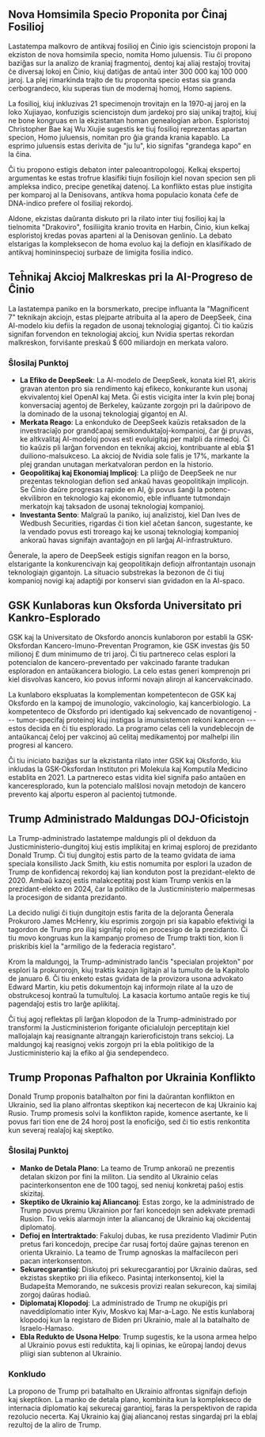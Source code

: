 ## Nova Homsimila Specio Proponita por Ĉinaj Fosilioj

Lastatempa malkovro de antikvaj fosilioj en Ĉinio igis sciencistojn proponi la ekziston de nova homsimila specio, nomita Homo juluensis. Tiu ĉi propono baziĝas sur la analizo de kraniaj fragmentoj, dentoj kaj aliaj restaĵoj trovitaj ĉe diversaj lokoj en Ĉinio, kiuj datiĝas de antaŭ inter 300 000 kaj 100 000 jaroj. La plej rimarkinda trajto de tiu proponita specio estas sia granda cerbograndeco, kiu superas tiun de modernaj homoj, Homo sapiens.

La fosilioj, kiuj inkluzivas 21 specimenojn trovitajn en la 1970-aj jaroj en la loko Xujiayao, konfuzigis sciencistojn dum jardekoj pro siaj unikaj trajtoj, kiuj ne bone kongruas en la ekzistantan homan genealogian arbon. Esploristoj Christopher Bae kaj Wu Xiujie sugestis ke tiuj fosilioj reprezentas apartan specion, Homo juluensis, nomitan pro ĝia granda krania kapablo. La esprimo juluensis estas derivita de "ju lu", kio signifas "grandega kapo" en la ĉina.

Ĉi tiu propono estigis debaton inter paleoantropologoj. Kelkaj ekspertoj argumentas ke estas trofrue klasifiki tiujn fosiliojn kiel novan specion sen pli ampleksa indico, precipe genetikaj datenoj. La konflikto estas plue instigita per komparoj al la Denisovans, antikva homa populacio konata ĉefe de DNA-indico prefere ol fosiliaj rekordoj.

Aldone, ekzistas daŭranta diskuto pri la rilato inter tiuj fosilioj kaj la tielnomita "Drakoviro", fosiliigita kranio trovita en Harbin, Ĉinio, kiun kelkaj esploristoj kredas povas aparteni al la Denisovan genlinio. La debato elstarigas la kompleksecon de homa evoluo kaj la defiojn en klasifikado de antikvaj homininspecioj surbaze de limigita fosilia indico.

## Teĥnikaj Akcioj Malkreskas pri la AI-Progreso de Ĉinio

La lastatempa paniko en la borsmerkato, precipe influanta la "Magnificent 7" teknikajn akciojn, estas plejparte atribuita al la apero de DeepSeek, ĉina AI-modelo kiu defiis la regadon de usonaj teknologiaj gigantoj. Ĉi tio kaŭzis signifan forvendon en teknologiaj akcioj, kun Nvidia spertas rekordan malkreskon, forviŝante preskaŭ $ 600 miliardojn en merkata valoro.

### Ŝlosilaj Punktoj

- **La Efiko de DeepSeek**: La AI-modelo de DeepSeek, konata kiel R1, akiris gravan atenton pro sia rendimento kaj efikeco, konkurante kun usonaj ekvivalentoj kiel OpenAI kaj Meta. Ĝi estis vicigita inter la kvin plej bonaj konversaciaj agentoj de Berkeley, kaŭzante zorgojn pri la daŭripovo de la dominado de la usonaj teknologiaj gigantoj en AI.
- **Merkata Reago**: La enkonduko de DeepSeek kaŭzis retaksadon de la investraciaĵo por grandĉapaj semikonduktaĵoj-kompanioj, ĉar ĝi pruvas, ke altkvalitaj AI-modeloj povas esti evoluigitaj per malpli da rimedoj. Ĉi tio kaŭzis pli larĝan forvendon en teknikaj akcioj, kontribuante al ebla \$1 duiliono-malsukceso. La akcioj de Nvidia sole falis je 17%, markante la plej grandan unutagan merkatvaloran perdon en la historio.
- **Geopolitikaj kaj Ekonomiaj Implicoj**: La pliiĝo de DeepSeek ne nur prezentas teknologian defion sed ankaŭ havas geopolitikajn implicojn. Se Ĉinio daŭre progresas rapide en AI, ĝi povus ŝanĝi la potenc-ekvilibron en teknologio kaj ekonomio, eble influante tutmondajn merkatojn kaj taksadon de usonaj teknologiaj kompanioj.
- **Investanta Sento**: Malgraŭ la paniko, iuj analizistoj, kiel Dan Ives de Wedbush Securities, rigardas ĉi tion kiel aĉetan ŝancon, sugestante, ke la vendado povus esti troreago kaj ke usonaj teknologiaj kompanioj ankoraŭ havas signifajn avantaĝojn en pli larĝaj AI-infrastrukturo.

Ĝenerale, la apero de DeepSeek estigis signifan reagon en la borso, elstarigante la konkurencivajn kaj geopolitikajn defiojn alfrontantajn usonajn teknologiajn gigantojn. La situacio substrekas la bezonon de ĉi tiuj kompanioj novigi kaj adaptiĝi por konservi sian gvidadon en la AI-spaco.

## GSK Kunlaboras kun Oksforda Universitato pri Kankro-Esplorado

GSK kaj la Universitato de Oksfordo anoncis kunlaboron por establi la GSK-Oksfordan Kancero-Imuno-Preventan Programon, kie GSK investas ĝis 50 milionoj £ dum minimumo de tri jaroj. Ĉi tiu partnereco celas esplori la potencialon de kancero-preventado per vakcinado farante tradukan esploradon en antaŭkancera biologio. La celo estas generi komprenojn pri kiel disvolvas kancero, kio povus informi novajn alirojn al kancervakcinado.

La kunlaboro ekspluatas la komplementan kompetentecon de GSK kaj Oksfordo en la kampoj de imunologio, vakcinologio, kaj kancerbiologio. La kompetenteco de Oksfordo pri identigado kaj sekvencado de novantigenoj --- tumor-specifaj proteinoj kiuj instigas la imunsistemon rekoni kanceron --- estos decida en ĉi tiu esplorado. La programo celas celi la vundeblecojn de antaŭkancaj ĉeloj per vakcinoj aŭ celitaj medikamentoj por malhelpi ilin progresi al kancero.

Ĉi tiu iniciato baziĝas sur la ekzistanta rilato inter GSK kaj Oksfordo, kiu inkludas la GSK-Oksfordan Instituton pri Molekula kaj Komputila Medicino establita en 2021. La partnereco estas vidita kiel signifa paŝo antaŭen en kanceresplorado, kun la potencialo malŝlosi novajn metodojn de kancero prevento kaj alportu esperon al pacientoj tutmonde.

## Trump Administrado Maldungas DOJ-Oficistojn

La Trump-administrado lastatempe maldungis pli ol dekduon da Justicministerio-dungitoj kiuj estis implikitaj en krimaj esploroj de prezidanto Donald Trump. Ĉi tiuj dungitoj estis parto de la teamo gvidata de iama speciala konsilisto Jack Smith, kiu estis nomumita por esplori la uzadon de Trump de konfidencaj rekordoj kaj lian konduton post la prezidant-elekto de 2020. Ambaŭ kazoj estis malakceptitaj post kiam Trump venkis en la prezidant-elekto en 2024, ĉar la politiko de la Justicministerio malpermesas la procesigon de sidanta prezidanto.

La decido nuligi ĉi tiujn dungitojn estis farita de la deĵoranta Ĝenerala Prokuroro James McHenry, kiu esprimis zorgojn pri sia kapablo efektivigi la tagordon de Trump pro iliaj signifaj roloj en procesigo de la prezidanto. Ĉi tiu movo kongruas kun la kampanjo promeso de Trump trakti tion, kion li priskribis kiel la "armiligo de la federacia registaro".

Krom la maldungoj, la Trump-administrado lanĉis "specialan projekton" por esplori la prokurorojn, kiuj traktis kazojn ligitajn al la tumulto de la Kapitolo de januaro 6. Ĉi tiu enketo estas gvidata de la provizora usona advokato Edward Martin, kiu petis dokumentojn kaj informojn rilate al la uzo de obstrukcesoj kontraŭ la tumultuloj. La kasacia kortumo antaŭe regis ke tiuj pagendaĵoj estis tro larĝe aplikitaj.

Ĉi tiuj agoj reflektas pli larĝan klopodon de la Trump-administrado por transformi la Justicministerion forigante oficialulojn perceptitajn kiel mallojalajn kaj reasignante altrangajn karieroficistojn trans sekcioj. La maldungoj kaj reasignoj vekis zorgojn pri la ebla politikigo de la Justicministerio kaj la efiko al ĝia sendependeco.

## Trump Proponas Pafhalton por Ukrainia Konflikto

Donald Trump proponis batalhalton por fini la daŭrantan konflikton en Ukrainio, sed lia plano alfrontas skeptikon kaj necertecon de kaj Ukrainio kaj Rusio. Trump promesis solvi la konflikton rapide, komence asertante, ke li povus fari tion ene de 24 horoj post la enoficiĝo, sed ĉi tio estis renkontita kun severaj realaĵoj kaj skeptiko.

### Ŝlosilaj Punktoj

- **Manko de Detala Plano**: La teamo de Trump ankoraŭ ne prezentis detalan skizon por fini la militon. Lia sendito al Ukrainio celas pacinterkonsenton ene de 100 tagoj, sed neniuj konkretaj paŝoj estis skizitaj.
- **Skeptiko de Ukrainio kaj Aliancanoj**: Estas zorgo, ke la administrado de Trump povus premu Ukrainion por fari koncedojn sen adekvate premadi Rusion. Tio vekis alarmojn inter la aliancanoj de Ukrainio kaj okcidentaj diplomatoj.
- **Defioj en Intertraktado**: Fakuloj dubas, ke rusa prezidento Vladimir Putin pretus fari koncedojn, precipe ĉar rusaj fortoj daŭre gajnas terenon en orienta Ukrainio. La teamo de Trump agnoskas la malfacilecon peri pacan interkonsenton.
- **Sekurecgarantioj**: Diskutoj pri sekurecgarantioj por Ukrainio daŭras, sed ekzistas skeptiko pri ilia efikeco. Pasintaj interkonsentoj, kiel la Budapeŝta Memorando, ne sukcesis provizi realan sekurecon, kaj similaj zorgoj daŭras hodiaŭ.
- **Diplomataj Klopodoj**: La administrado de Trump ne okupiĝis pri naveddiplomatio inter Kyiv, Moskvo kaj Mar-a-Lago. Ne estis kunlaboraj klopodoj kun la registaro de Biden pri Ukrainio, male al la batalhalto de Israelo-Hamaso.
- **Ebla Redukto de Usona Helpo**: Trump sugestis, ke la usona armea helpo al Ukrainio povus esti reduktita, kaj li opinias, ke eŭropaj landoj devus pliigi sian subtenon al Ukrainio.

### Konkludo

La propono de Trump pri batalhalto en Ukrainio alfrontas signifajn defiojn kaj skeptikon. La manko de detala plano, kombinita kun la komplekseco de internacia diplomatio kaj sekurecaj garantioj, faras la perspektivon de rapida rezolucio necerta. Kaj Ukrainio kaj ĝiaj aliancanoj restas singardaj pri la eblaj rezultoj de la aliro de Trump.
